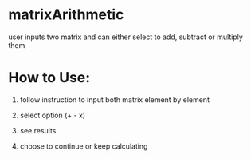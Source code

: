 # matrixArithmetic
user inputs two matrix and can either select to add, subtract or multiply them

# How to Use:

1) follow instruction to input both matrix element by element

2) select option (+ - x)

3) see results

4) choose to continue or keep calculating
